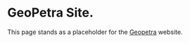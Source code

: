 # GeoPetra Site.

This page stands as a placeholder for the [Geopetra](https://geopetra.co.uk) website.